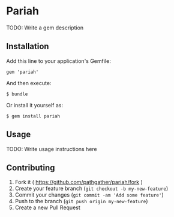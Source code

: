 # Pariah

TODO: Write a gem description

## Installation

Add this line to your application's Gemfile:

    gem 'pariah'

And then execute:

    $ bundle

Or install it yourself as:

    $ gem install pariah

## Usage

TODO: Write usage instructions here

## Contributing

1. Fork it ( https://github.com/pathgather/pariah/fork )
2. Create your feature branch (`git checkout -b my-new-feature`)
3. Commit your changes (`git commit -am 'Add some feature'`)
4. Push to the branch (`git push origin my-new-feature`)
5. Create a new Pull Request
